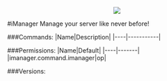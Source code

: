 <p align="center">
  <img src="https://raw.githubusercontent.com/Gamecrafter/PocketMine-Plugins/master/iManager/images/icon.png?raw=true"/>
</p>
#iManager
Manage your server like never before!

###Commands:
|Name|Description|
|----|-----------|

###Permissions:
|Name|Default|
|----|-------|
|imanager.command.imanager|op|

###Versions:
